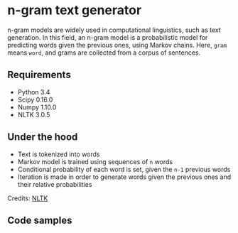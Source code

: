 # n-gram text generator
n-gram models are widely used in computational linguistics, such as text generation. In this field, an n-gram model
is a probabilistic model for predicting words given the previous ones, using Markov chains.
Here, `gram` means `word`, and grams are collected from a corpus of sentences.

## Requirements
- Python 3.4
- Scipy 0.16.0
- Numpy 1.10.0
- NLTK 3.0.5

## Under the hood

- Text is tokenized into words
- Markov model is trained using sequences of `n` words
- Conditional probability of each word is set, given the `n-1` previous words
- Iteration is made in order to generate words given the previous ones and their relative probabilities

Credits: [NLTK](http://www.nltk.org/ "NLTK")

## Code samples
